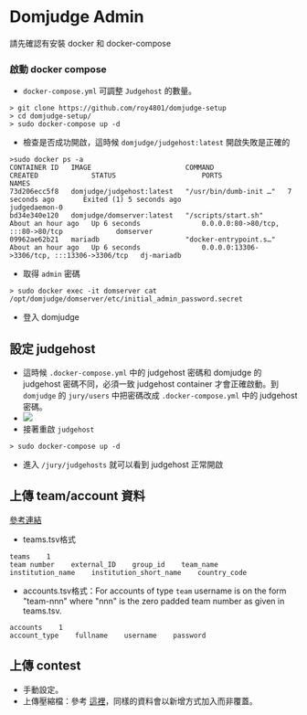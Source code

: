 # Domjudge Admin

請先確認有安裝 docker 和 docker-compose

### 啟動 docker compose

* `docker-compose.yml` 可調整 `Judgehost` 的數量。

```
> git clone https://github.com/roy4801/domjudge-setup
> cd domjudge-setup/
> sudo docker-compose up -d
```

* 檢查是否成功開啟，這時候 `domjudge/judgehost:latest` 開啟失敗是正確的

```
>sudo docker ps -a
CONTAINER ID   IMAGE                       COMMAND                  CREATED             STATUS                     PORTS                                         NAMES
73d206ecc5f8   domjudge/judgehost:latest   "/usr/bin/dumb-init …"   7 seconds ago       Exited (1) 5 seconds ago                                                 judgedaemon-0
bd34e340e120   domjudge/domserver:latest   "/scripts/start.sh"      About an hour ago   Up 6 seconds               0.0.0.0:80->80/tcp, :::80->80/tcp             domserver
09962ae62b21   mariadb                     "docker-entrypoint.s…"   About an hour ago   Up 6 seconds               0.0.0.0:13306->3306/tcp, :::13306->3306/tcp   dj-mariadb
```

* 取得 `admin` 密碼

```
> sudo docker exec -it domserver cat /opt/domjudge/domserver/etc/initial_admin_password.secret
```

* 登入 domjudge

## 設定 judgehost

* 這時候 `.docker-compose.yml` 中的 judgehost 密碼和 domjudge 的 judgehost 密碼不同，必須一致 judgehost container 才會正確啟動。到 `domjudge` 的 `jury/users` 中把密碼改成 `.docker-compose.yml` 中的 judgehost 密碼。
* ![](https://i.imgur.com/17GnYlN.png)
* 接著重啟 `judgehost`

```
> sudo docker-compose up -d
```

* 進入 `/jury/judgehosts` 就可以看到 judgehost 正常開啟

## 上傳 team/account 資料

[參考連結](https://ccs-specs.icpc.io/2021-11/ccs_system_requirements#teamstsv)

* teams.tsv格式
```
teams    1
team number    external_ID    group_id    team_name    institution_name    institution_short_name    country_code
```

* accounts.tsv格式：For accounts of type `team` username is on the form "team-nnn" where "nnn" is the zero padded team number as given in teams.tsv.
```
accounts	1
account_type	fullname	username	password
```

## 上傳 contest

* 手動設定。
* 上傳壓縮檔：參考 [這裡](../contesttool/#_3)，同樣的資料會以新增方式加入而非覆蓋。
